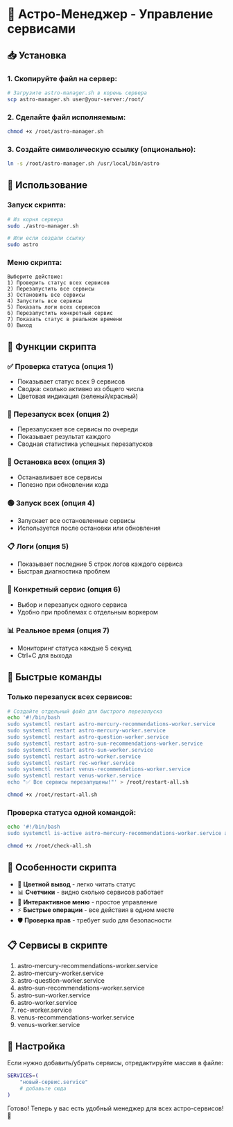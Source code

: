 # 🚀 Астро-Менеджер - Управление сервисами

## 📥 Установка

### 1. Скопируйте файл на сервер:
```bash
# Загрузите astro-manager.sh в корень сервера
scp astro-manager.sh user@your-server:/root/
```

### 2. Сделайте файл исполняемым:
```bash
chmod +x /root/astro-manager.sh
```

### 3. Создайте символическую ссылку (опционально):
```bash
ln -s /root/astro-manager.sh /usr/local/bin/astro
```

## 🎯 Использование

### Запуск скрипта:
```bash
# Из корня сервера
sudo ./astro-manager.sh

# Или если создали ссылку
sudo astro
```

### Меню скрипта:
```
Выберите действие:
1) Проверить статус всех сервисов
2) Перезапустить все сервисы  
3) Остановить все сервисы
4) Запустить все сервисы
5) Показать логи всех сервисов
6) Перезапустить конкретный сервис
7) Показать статус в реальном времени
0) Выход
```

## 🔧 Функции скрипта

### ✅ Проверка статуса (опция 1)
- Показывает статус всех 9 сервисов
- Сводка: сколько активно из общего числа
- Цветовая индикация (зеленый/красный)

### 🔄 Перезапуск всех (опция 2)
- Перезапускает все сервисы по очереди
- Показывает результат каждого
- Сводная статистика успешных перезапусков

### 🛑 Остановка всех (опция 3)
- Останавливает все сервисы
- Полезно при обновлении кода

### 🟢 Запуск всех (опция 4)
- Запускает все остановленные сервисы
- Используется после остановки или обновления

### 📋 Логи (опция 5)
- Показывает последние 5 строк логов каждого сервиса
- Быстрая диагностика проблем

### 🎯 Конкретный сервис (опция 6)
- Выбор и перезапуск одного сервиса
- Удобно при проблемах с отдельным воркером

### 📊 Реальное время (опция 7)
- Мониторинг статуса каждые 5 секунд
- Ctrl+C для выхода

## 🚨 Быстрые команды

### Только перезапуск всех сервисов:
```bash
# Создайте отдельный файл для быстрого перезапуска
echo '#!/bin/bash
sudo systemctl restart astro-mercury-recommendations-worker.service
sudo systemctl restart astro-mercury-worker.service
sudo systemctl restart astro-question-worker.service
sudo systemctl restart astro-sun-recommendations-worker.service
sudo systemctl restart astro-sun-worker.service
sudo systemctl restart astro-worker.service
sudo systemctl restart rec-worker.service
sudo systemctl restart venus-recommendations-worker.service
sudo systemctl restart venus-worker.service
echo "✅ Все сервисы перезапущены!"' > /root/restart-all.sh

chmod +x /root/restart-all.sh
```

### Проверка статуса одной командой:
```bash
echo '#!/bin/bash
sudo systemctl is-active astro-mercury-recommendations-worker.service astro-mercury-worker.service astro-question-worker.service astro-sun-recommendations-worker.service astro-sun-worker.service astro-worker.service rec-worker.service venus-recommendations-worker.service venus-worker.service' > /root/check-all.sh

chmod +x /root/check-all.sh
```

## 🎨 Особенности скрипта

- 🌈 **Цветной вывод** - легко читать статус
- 📊 **Счетчики** - видно сколько сервисов работает
- 🔄 **Интерактивное меню** - простое управление
- ⚡ **Быстрые операции** - все действия в одном месте
- 🛡️ **Проверка прав** - требует sudo для безопасности

## 📋 Сервисы в скрипте

1. astro-mercury-recommendations-worker.service
2. astro-mercury-worker.service
3. astro-question-worker.service
4. astro-sun-recommendations-worker.service
5. astro-sun-worker.service
6. astro-worker.service
7. rec-worker.service
8. venus-recommendations-worker.service
9. venus-worker.service

## 🔧 Настройка

Если нужно добавить/убрать сервисы, отредактируйте массив в файле:
```bash
SERVICES=(
    "новый-сервис.service"
    # добавьте сюда
)
```

Готово! Теперь у вас есть удобный менеджер для всех астро-сервисов! 🚀